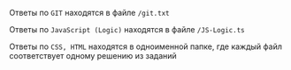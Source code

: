 Ответы по `GIT` находятся в файле `/git.txt`

Ответы по `JavaScript (Logic)` находятся в файле `/JS-Logic.ts`

Ответы по `CSS, HTML` находятся в одноименной папке, где каждый файл соответствует одному решению из заданий
